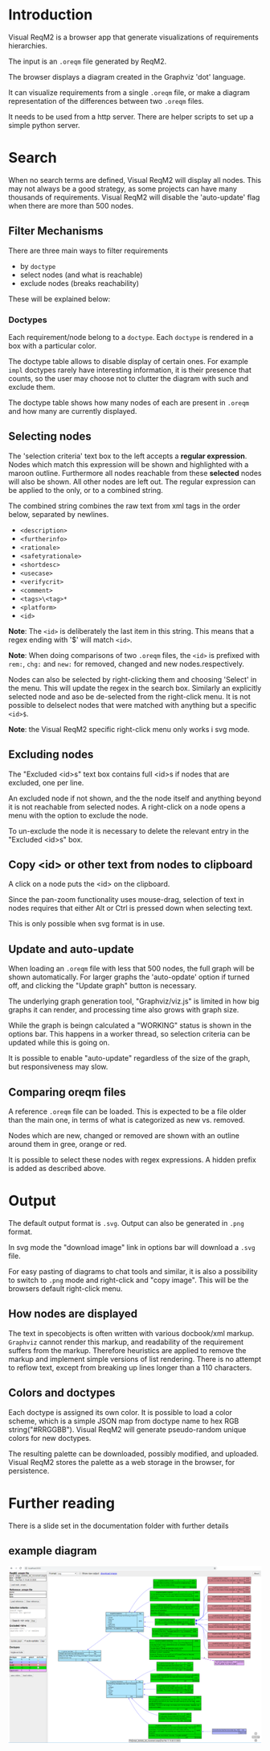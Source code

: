 # Introduction


Visual ReqM2 is a browser app that generate visualizations of requirements hierarchies.

The input is an `.oreqm` file generated by ReqM2.

The browser displays a diagram created in the Graphviz 'dot' language.

It can visualize requirements from a single `.oreqm` file, or make a diagram representation of the differences between two `.oreqm` files.

It needs to be used from a http server. There are helper scripts to set up a simple python server.


# Search
When no search terms are defined, Visual ReqM2 will display all nodes. This may not always be a good strategy, as
some projects can have many thousands of requirements.
Visual ReqM2 will disable the 'auto-update' flag when there are more than 500 nodes.

## Filter Mechanisms
There are three main ways to filter requirements
 * by `doctype`
 * select nodes (and what is reachable)
 * exclude nodes (breaks reachability)

These will be explained below:

### Doctypes
Each requirement/node belong to a `doctype`. Each `doctype` is rendered in a box with a particular color.

The doctype table allows to disable display of certain ones. For example `impl` doctypes rarely have interesting information,
it is their presence that counts, so the user may choose not to clutter the diagram with such and exclude them.

The doctype table shows how many nodes of each are present in `.oreqm` and how many are currently displayed.

## Selecting nodes
The 'selection criteria' text box to the left accepts a **regular expression**. Nodes which match this expression will be shown and highlighted with a maroon outline. Furthermore all nodes reachable from these **selected** nodes will also be shown. All other nodes are left out.
The regular expression can be applied to the <id> only, or to a combined string. 

The combined string combines the raw text from xml tags in the order below, separated by newlines.

 * `<description>`
 * `<furtherinfo>`
 * `<rationale>`
 * `<safetyrationale>`
 * `<shortdesc>`
 * `<usecase>`
 * `<verifycrit>`
 * `<comment>`
 * `<tags>\<tag>*`
 * `<platform>`
 * `<id>`

**Note**: The `<id>` is deliberately the last item in this string. This means that a regex ending with '$' will match `<id>`.

**Note**: When doing comparisons of two `.oreqm` files, the `<id>` is prefixed with `rem:`, `chg:` and `new:` for removed, changed and new nodes.respectively.

Nodes can also be selected by right-clicking them and choosing 'Select' in the menu. This will update the regex in the search box.
Similarly an explicitly selected node and aso be de-selected from the right-click menu.
It is not possible to delselect nodes that were matched with anything but a specific `<id>$`.

**Note**: the Visual ReqM2 specific right-click menu only works i svg mode.

## Excluding nodes
The "Excluded \<id>s" text box contains full \<id>s if nodes that are excluded, one per line.

An excluded node if not shown, and the the node itself and anything beyond it is not reachable from selected nodes.
A right-click on a node opens a menu with the option to exclude the node. 

To un-exclude the node it is necessary to delete the relevant entry in the "Excluded \<id>s" box.

## Copy \<id> or other text from nodes to clipboard
A click on a node puts the \<id> on the clipboard.

Since the pan-zoom functionality uses mouse-drag, selection of text in nodes requires that either Alt or Ctrl is pressed down
when selecting text.

This is only possible when svg format is in use. 

## Update and auto-update
When loading an `.oreqm` file with less that 500 nodes, the full graph will be shown automatically. For larger graphs the 'auto-opdate' option
if turned off, and clicking the "Update graph" button is necessary.

The underlying graph generation tool, "Graphviz/viz.js" is limited in how big graphs it can render, and processing time also grows with graph size.

While the graph is beingn calculated a "WORKING" status is shown in the options bar. This happens in a worker thread, so selection criteria
can be updated while this is going on.

It is possible to enable "auto-update" regardless of the size of the graph, but responsiveness may slow.

## Comparing oreqm files
A reference `.oreqm` file can be loaded. This is expected to be a file older than the main one, in terms of what is categorized as new vs. removed.

Nodes which are new, changed or removed are shown with an outline around them in gree, orange or red. 

It is possible to select these nodes with regex expressions. A hidden prefix is added as described above.

# Output
The default output format is `.svg`. Output can also be generated in `.png` format.

In svg mode the "download image" link in options bar will download a `.svg` file.

For easy pasting of diagrams to chat tools and similar, it is also a possibility to switch to `.png` mode and right-click and "copy image".
This will be the browsers default right-click menu.

## How nodes are displayed
The text in specobjects is often written with various docbook/xml markup. `Graphviz` cannot render this markup, and readability
of the requirement suffers from the markup. Therefore heuristics are applied to remove the markup and implement simple versions of
list rendering. There is no attempt to reflow text, except from breaking up lines longer than a 110 characters.

## Colors and doctypes
Each doctype is assigned its own color. It is possible to load a color scheme, which is a simple JSON map from doctype name to hex RGB string("#RRGGBB").
Visual ReqM2 will generate pseudo-random unique colors for new doctypes.

The resulting palette can be downloaded, possibly modified, and uploaded. Visual ReqM2 stores the palette as a web storage in the browser, for persistence.



# Further reading

There is a slide set in the documentation folder with further details

## example diagram
![Image](documentation/visual-reqm2-screenshot.png "screenshot")

